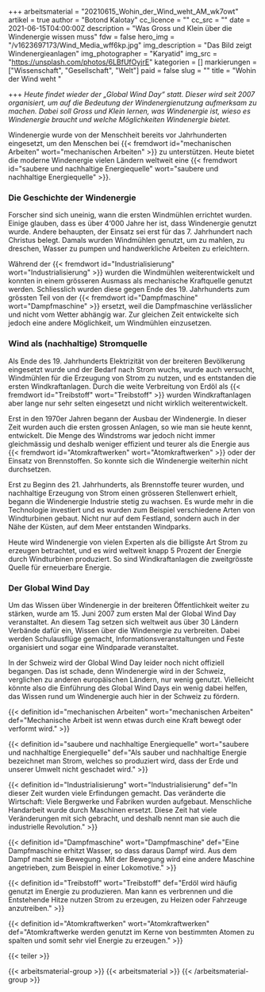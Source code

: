 +++
arbeitsmaterial = "20210615_Wohin_der_Wind_weht_AM_wk7owt"
artikel = true
author = "Botond Kalotay"
cc_licence = ""
cc_src = ""
date = 2021-06-15T04:00:00Z
description = "Was Gross und Klein über die Windenergie wissen muss"
fdw = false
hero_img = "/v1623697173/Wind_Media_wff6kp.jpg"
img_description = "Das Bild zeigt Windenergieanlagen"
img_photographer = "Karyatid"
img_src = "https://unsplash.com/photos/6LBfUfOyjrE"
kategorien = []
markierungen = ["Wissenschaft", "Gesellschaft", "Welt"]
paid = false
slug = ""
title = "Wohin der Wind weht "

+++
_Heute findet wieder der „Global Wind Day“ statt. Dieser wird seit 2007 organisiert, um auf die Bedeutung der Windenergienutzung aufmerksam zu machen. Dabei soll Gross und Klein lernen, was Windenergie ist, wieso es Windenergie braucht und welche Möglichkeiten Windenergie bietet._

Windenergie wurde von der Menschheit bereits vor Jahrhunderten eingesetzt, um den Menschen bei {{< fremdwort id="mechanischen Arbeiten" wort="mechanischen Arbeiten" >}} zu unterstützen. Heute bietet die moderne Windenergie vielen Ländern weltweit eine {{< fremdwort id="saubere und nachhaltige Energiequelle" wort="saubere und nachhaltige Energiequelle" >}}.

### Die Geschichte der Windenergie

Forscher sind sich uneinig, wann die ersten Windmühlen errichtet wurden. Einige glauben, dass es über 4‘000 Jahre her ist, dass Windenergie genutzt wurde. Andere behaupten, der Einsatz sei erst für das 7. Jahrhundert nach Christus belegt. Damals wurden Windmühlen genutzt, um zu mahlen, zu dreschen, Wasser zu pumpen und handwerkliche Arbeiten zu erleichtern.

Während der {{< fremdwort id="Industrialisierung" wort="Industrialisierung" >}} wurden die Windmühlen weiterentwickelt und konnten in einem grösseren Ausmass als mechanische Kraftquelle genutzt werden. Schliesslich wurden diese gegen Ende des 19. Jahrhunderts zum grössten Teil von der {{< fremdwort id="Dampfmaschine" wort="Dampfmaschine" >}} ersetzt, weil die Dampfmaschine verlässlicher und nicht vom Wetter abhängig war. Zur gleichen Zeit entwickelte sich jedoch eine andere Möglichkeit, um Windmühlen einzusetzen.

### Wind als (nachhaltige) Stromquelle

Als Ende des 19. Jahrhunderts Elektrizität von der breiteren Bevölkerung eingesetzt wurde und der Bedarf nach Strom wuchs, wurde auch versucht, Windmühlen für die Erzeugung von Strom zu nutzen, und es entstanden die ersten Windkraftanlagen. Durch die weite Verbreitung von Erdöl als {{< fremdwort id="Treibstoff" wort="Treibstoff" >}} wurden Windkraftanlagen aber lange nur sehr selten eingesetzt und nicht wirklich weiterentwickelt.

Erst in den 1970er Jahren begann der Ausbau der Windenergie. In dieser Zeit wurden auch die ersten grossen Anlagen, so wie man sie heute kennt, entwickelt. Die Menge des Windstroms war jedoch nicht immer gleichmässig und deshalb weniger effizient und teurer als die Energie aus {{< fremdwort id="Atomkraftwerken" wort="Atomkraftwerken" >}} oder der Einsatz von Brennstoffen. So konnte sich die Windenergie weiterhin nicht durchsetzen.

Erst zu Beginn des 21. Jahrhunderts, als Brennstoffe teurer wurden, und nachhaltige Erzeugung von Strom einen grösseren Stellenwert erhielt, begann die Windenergie Industrie stetig zu wachsen. Es wurde mehr in die Technologie investiert und es wurden zum Beispiel verschiedene Arten von Windturbinen gebaut. Nicht nur auf dem Festland, sondern auch in der Nähe der Küsten, auf dem Meer entstanden Windparks.

Heute wird Windenergie von vielen Experten als die billigste Art Strom zu erzeugen betrachtet, und es wird weltweit knapp 5 Prozent der Energie durch Windturbinen produziert. So sind Windkraftanlagen die zweitgrösste Quelle für erneuerbare Energie.

### Der Global Wind Day

Um das Wissen über Windenergie in der breiteren Öffentlichkeit weiter zu stärken, wurde am 15. Juni 2007 zum ersten Mal der Global Wind Day veranstaltet. An diesem Tag setzen sich weltweit aus über 30 Ländern Verbände dafür ein, Wissen über die Windenergie zu verbreiten. Dabei werden Schulausflüge gemacht, Informationsveranstaltungen und Feste organisiert und sogar eine Windparade veranstaltet.

In der Schweiz wird der Global Wind Day leider noch nicht offiziell begangen. Das ist schade, denn Windenergie wird in der Schweiz, verglichen zu anderen europäischen Ländern, nur wenig genutzt. Vielleicht könnte also die Einführung des Global Wind Days ein wenig dabei helfen, das Wissen rund um Windenergie auch hier in der Schweiz zu fördern.

{{< definition id="mechanischen Arbeiten" wort="mechanischen Arbeiten" def="Mechanische Arbeit ist wenn etwas durch eine Kraft bewegt oder verformt wird." >}}

{{< definition id="saubere und nachhaltige Energiequelle" wort="saubere und nachhaltige Energiequelle" def="Als sauber und nachhaltige Energie bezeichnet man Strom, welches so produziert wird, dass der Erde und unserer Umwelt nicht geschadet wird." >}}

{{< definition id="Industrialisierung" wort="Industrialisierung" def="In dieser Zeit wurden viele Erfindungen gemacht. Das veränderte die Wirtschaft: Viele Bergwerke und Fabriken wurden aufgebaut. Menschliche Handarbeit wurde durch Maschinen ersetzt. Diese Zeit hat viele Veränderungen mit sich gebracht, und deshalb nennt man sie auch die industrielle Revolution." >}}

{{< definition id="Dampfmaschine" wort="Dampfmaschine" def="Eine Dampfmaschine erhitzt Wasser, so dass daraus Dampf wird. Aus dem Dampf macht sie Bewegung. Mit der Bewegung wird eine andere Maschine angetrieben, zum Beispiel in einer Lokomotive." >}}

{{< definition id="Treibstoff" wort="Treibstoff" def="Erdöl wird häufig genutzt im Energie zu produzieren. Man kann es verbrennen und die Entstehende Hitze nutzen Strom zu erzeugen, zu Heizen oder Fahrzeuge anzutreiben." >}}

{{< definition id="Atomkraftwerken" wort="Atomkraftwerken" def="Atomkraftwerke werden genutzt im Kerne von bestimmten Atomen zu spalten und somit sehr viel Energie zu erzeugen." >}}

{{< teiler >}}

{{< arbeitsmaterial-group >}}
{{< arbeitsmaterial >}}
{{< /arbeitsmaterial-group >}}
